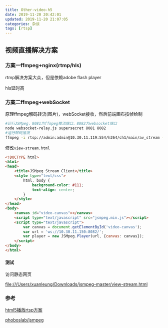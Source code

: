 ```yaml
---
title: Other-video-h5
date: 2019-11-20 20:42:01
updated: 2019-11-20 21:07:05
categories: 杂谈
tags: [rtsp]
---
```


## 视频直播解决方案

### 方案一ffmpeg+nginx(rtmp/hls)

rtmp解决方案大众，但是依赖adobe flash player

hls延时高

### 方案二ffmpeg+webSocket

原理ffmpeg解码转流(图片)，webSocket接收，然后前端画布按帧绘制

```bash
#运行JSMpeg，8081为ffmpeg推流端口，8082为websocket端口
node websocket-relay.js supersecret 8081 8082
#运行转码推流
ffmpeg -i rtsp://admin:admin@10.30.11.119:554/h264/ch1/main/av_stream -q 0 -f mpegts -codec:v mpeg1video -s 352x240 http://10.30.11.40:8081/supersecret
```

修改`view-stream.html`

```html
<!DOCTYPE html>
<html>
<head>
	<title>JSMpeg Stream Client</title>
	<style type="text/css">
		html, body {
			background-color: #111;
			text-align: center;
		}
	</style>
</head>
<body>
	<canvas id="video-canvas"></canvas>
	<script type="text/javascript" src="jsmpeg.min.js"></script>
	<script type="text/javascript">
		var canvas = document.getElementById('video-canvas');
		var url = 'ws://10.30.11.150:8082/';
		var player = new JSMpeg.Player(url, {canvas: canvas});
	</script>
</body>
</html>

```

#### 测试

访问静态网页

[file:///Users/xuanleung/Downloads/jsmpeg-master/view-stream.html](file:///Users/xuanleung/Downloads/jsmpeg-master/view-stream.html)



### 参考

[html5播放rtsp方案](https://my.oschina.net/chengpengvb/blog/1832469?p=3)

[phoboslab/jsmpeg](https://github.com/phoboslab/jsmpeg)